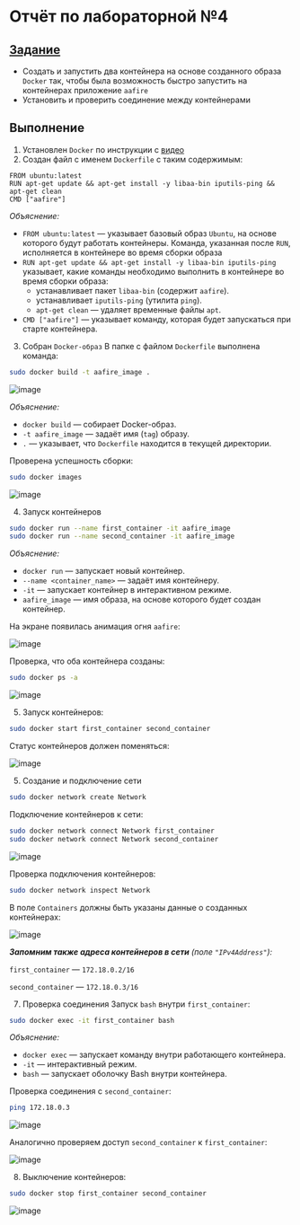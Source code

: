 # Отчёт по лабораторной №4
## [Задание](README.md)
- Создать и запустить два контейнера на основе созданного образа `Docker` так, чтобы была возможность быстро запустить на контейнерах приложение `aafire`
- Установить и проверить соединение между контейнерами

## Выполнение 
1. Установлен `Docker` по инструкции с [видео](https://yandex.ru/video/preview/3719090281561281090)
2. Создан файл с именем `Dockerfile` с таким содержимым:
```
FROM ubuntu:latest
RUN apt-get update && apt-get install -y libaa-bin iputils-ping && apt-get clean
CMD ["aafire"]
```
*Объяснение:*
- `FROM ubuntu:latest` — указывает базовый образ `Ubuntu`, на основе которого будут работать контейнеры. Команда, указанная после `RUN`, исполняется в контейнере во время сборки образа
- `RUN apt-get update && apt-get install -y libaa-bin iputils-ping` указывает, какие команды необходимо выполнить в контейнере во время сборки образа:
  - устанавливает пакет `libaa-bin` (содержит `aafire`).
  - устанавливает `iputils-ping` (утилита `ping`).
  - `apt-get clean` — удаляет временные файлы `apt`.
- `CMD ["aafire"]` — указывает команду, которая будет запускаться при старте контейнера.

3. Собран `Docker-образ`
В папке с файлом `Dockerfile` выполнена команда:
```bash
sudo docker build -t aafire_image .
```
![image](https://github.com/user-attachments/assets/e4632194-dddd-4e9a-8447-b5ad6906221f)

*Объяснение:*
- `docker build` — собирает Docker-образ.
- `-t aafire_image` — задаёт имя (`tag`) образу.
- `.` — указывает, что `Dockerfile` находится в текущей директории.

Проверена успешность сборки:
```bash
sudo docker images
```
![image](https://github.com/user-attachments/assets/78772063-325d-49aa-871f-8a0e2df4f3c0)

4. Запуск контейнеров
```bash
sudo docker run --name first_container -it aafire_image
sudo docker run --name second_container -it aafire_image
```

*Объяснение:*
- `docker run` — запускает новый контейнер.
- `--name <container_name>` — задаёт имя контейнеру.
- `-it` — запускает контейнер в интерактивном режиме.
- `aafire_image` — имя образа, на основе которого будет создан контейнер.
  
На экране появилась анимация огня `aafire`:

![image](https://github.com/user-attachments/assets/c18a1fc1-823d-4ad5-994f-5a8dc5a623d7)

Проверка, что оба контейнера созданы:
```bash
sudo docker ps -a
```
![image](https://github.com/user-attachments/assets/4d95f25e-1197-4375-ae2e-31c129a61640)

5. Запуск контейнеров:
```bash
sudo docker start first_container second_container
```
Статус контейнеров должен поменяться:

![image](https://github.com/user-attachments/assets/fb9e5003-7ebc-4146-986e-428612e8aeff)


5. Создание и подключение сети
```bash
sudo docker network create Network
```
Подключение контейнеров к сети:
```bash
sudo docker network connect Network first_container
sudo docker network connect Network second_container
```
![image](https://github.com/user-attachments/assets/36e12006-f981-41f5-bce7-74ed936a83ce)

Проверка подключения контейнеров:
```bash
sudo docker network inspect Network
```
В поле `Containers` должны быть указаны данные о созданных контейнерах:

![image](https://github.com/user-attachments/assets/09bb48ca-9c8b-4e99-b53e-cc7c5f293228)

***Запомним также адреса контейнеров в сети** (поле `"IPv4Address"`):*

`first_container` — `172.18.0.2/16`

`second_container` — `172.18.0.3/16`

7. Проверка соединения
Запуск `bash` внутри `first_container`:
```bash
sudo docker exec -it first_container bash
```
*Объяснение:*
- `docker exec` — запускает команду внутри работающего контейнера.
- `-it` — интерактивный режим.
- `bash` — запускает оболочку Bash внутри контейнера.

Проверка соединения с `second_container`:
```bash
ping 172.18.0.3
```
![image](https://github.com/user-attachments/assets/01f6cf81-71ce-460d-8be7-4f63d9d3a659)


Аналогично проверяем доступ `second_container` к `first_container`:

![image](https://github.com/user-attachments/assets/13b33a82-fe62-4218-ae3d-0d0a44d54f29)

8. Выключение контейнеров:
```bash
sudo docker stop first_container second_container
```
![image](https://github.com/user-attachments/assets/c921f9e3-e717-49e6-b73e-04a9ebcfce2c)

